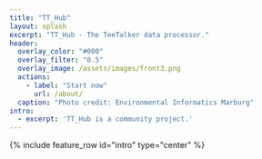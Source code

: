```yaml
---
title: "TT_Hub"
layout: splash
excerpt: "TT_Hub - The TeeTalker data processor."  
header:
  overlay_color: "#000"
  overlay_filter: "0.5"
  overlay_image: /assets/images/front3.png
  actions:
    - label: "Start now"
      url: /about/
  caption: "Photo credit: Environmental Informatics Marburg"
intro: 
  - excerpt: 'TT_Hub is a community project.' 
---
```


{% include feature_row id="intro" type="center" %}